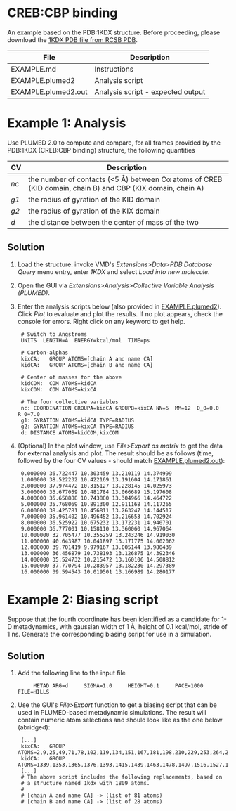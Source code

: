 CREB:CBP binding
================


An example based on the PDB:1KDX structure.  Before proceeding, 
please download the [1KDX PDB file from RCSB PDB](http://www.rcsb.org/pdb/download/downloadFile.do?fileFormat=pdb&compression=NO&structureId=1KDX).


File                          | Description
------------------------------|-------------
EXAMPLE.md                    | Instructions                         
EXAMPLE.plumed2               | Analysis script
EXAMPLE.plumed2.out           | Analysis script - expected output




Example 1: Analysis
===================


Use PLUMED 2.0 to compute and compare, for all frames provided by the
PDB:1KDX (CREB:CBP binding) structure, the following quantities

CV    | Description
----- | -------------
_nc_  | the number of contacts (<5 Å) between Cα atoms of CREB (KID domain, chain B) and CBP (KIX domain, chain A) 
_g1_  | the radius of gyration of the KID domain
_g2_  | the radius of gyration of the KIX domain
_d_   | the distance between the center of mass of the two


Solution
--------

1. Load the structure: invoke VMD's _Extensions>Data>PDB Database
        Query_ menu entry, enter _1KDX_ and select _Load into new
        molecule_.

2. Open the GUI via _Extensions>Analysis>Collective Variable
        Analysis (PLUMED)_.

3. Enter the analysis scripts below (also provided in
        [EXAMPLE.plumed2](EXAMPLE.plumed2)). Click _Plot_ to evaluate and plot the
        results. If no plot appears, check the console for
        errors. Right click on any keyword to get help.

	    # Switch to Angstroms
	    UNITS  LENGTH=A  ENERGY=kcal/mol  TIME=ps

	    # Carbon-alphas
	    kixCA:   GROUP ATOMS=[chain A and name CA]
	    kidCA:   GROUP ATOMS=[chain B and name CA]

	    # Center of masses for the above
	    kidCOM:  COM ATOMS=kidCA
	    kixCOM:  COM ATOMS=kixCA

	    # The four collective variables
	    nc: COORDINATION GROUPA=kidCA GROUPB=kixCA NN=6  MM=12  D_0=0.0  R_0=7.0
	    g1: GYRATION ATOMS=kidCA TYPE=RADIUS 
	    g2: GYRATION ATOMS=kixCA TYPE=RADIUS 
	    d: DISTANCE ATOMS=kidCOM,kixCOM


4. (Optional) In the plot window, use _File>Export as matrix_ to
        get the data for external analysis and plot. The result should
        be as follows (time, followed by the four CV values - should match
        [EXAMPLE.plumed2.out](EXAMPLE.plumed2.out)):

	    0.000000 36.722447 10.303459 13.210119 14.374999 
	    1.000000 38.522232 10.422169 13.191604 14.171861 
	    2.000000 37.974472 10.315127 13.228145 14.025973 
	    3.000000 33.677059 10.481784 13.066689 15.197608 
	    4.000000 35.658888 10.743880 13.304966 14.464722 
	    5.000000 35.768069 10.891300 12.911168 14.117265 
	    6.000000 38.425781 10.456811 13.263247 14.144517 
	    7.000000 35.961402 10.496452 13.216653 14.702924 
	    8.000000 36.525922 10.675232 13.172231 14.940701 
	    9.000000 36.777001 10.158110 13.360060 14.967064 
	    10.000000 32.705477 10.355259 13.243246 14.919030 
	    11.000000 40.643987 10.041897 13.171775 14.002062 
	    12.000000 39.701419 9.979167 13.005144 13.980439 
	    13.000000 36.456879 10.738193 13.126875 14.392346 
	    14.000000 35.524732 10.215472 13.160106 14.508812 
	    15.000000 37.770794 10.283957 13.182230 14.297389 
	    16.000000 39.594543 10.019501 13.166989 14.280177 




Example 2: Biasing script
=========================

Suppose that the fourth coordinate has been identified as a candidate
for 1-D metadynamics, with gaussian width of 1 Å, height of 0.1
kcal/mol, stride of 1 ns. Generate the corresponding biasing script for 
use in a simulation.


Solution
--------

1. Add the following line to the input file

            METAD ARG=d     SIGMA=1.0     HEIGHT=0.1     PACE=1000     FILE=HILLS


2. Use the GUI's _File>Export_ function to get a biasing script
     	that can be used in PLUMED-based metadynamic simulations. The
     	result will contain numeric atom selections and should look
     	like as the one below (abridged):

	    [...]
	    kixCA:   GROUP ATOMS=2,9,25,49,71,78,102,119,134,151,167,181,198,210,229,253,264,281,300,316,333,355,374,390,407,417,436,456,470,484,498,510,524,534,544,563,585,597,621,645,662,677,691,710,726,736,757,767,789,811,827,842,849,861,878,899,914,925,935,949,960,984,996,1011,1032,1053,1070,1089,1108,1118,1133,1155,1174,1195,1217,1236,1253,1275,1290,1309,1324
	    kidCA:   GROUP ATOMS=1339,1353,1365,1376,1393,1415,1439,1463,1478,1497,1516,1527,1551,1575,1589,1603,1624,1648,1670,1689,1708,1722,1734,1753,1764,1775,1787,1797
	    [...]
	    # The above script includes the following replacements, based on 
	    # a structure named 1kdx with 1809 atoms.
	    #
	    # [chain A and name CA] -> (list of 81 atoms)
	    # [chain B and name CA] -> (list of 28 atoms)

